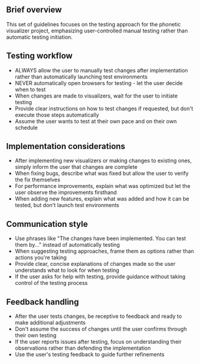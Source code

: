 ## Brief overview
This set of guidelines focuses on the testing approach for the phonetic visualizer project, emphasizing user-controlled manual testing rather than automatic testing initiation.

## Testing workflow
- ALWAYS allow the user to manually test changes after implementation rather than automatically launching test environments
- NEVER automatically open browsers for testing - let the user decide when to test
- When changes are made to visualizers, wait for the user to initiate testing
- Provide clear instructions on how to test changes if requested, but don't execute those steps automatically
- Assume the user wants to test at their own pace and on their own schedule

## Implementation considerations
- After implementing new visualizers or making changes to existing ones, simply inform the user that changes are complete
- When fixing bugs, describe what was fixed but allow the user to verify the fix themselves
- For performance improvements, explain what was optimized but let the user observe the improvements firsthand
- When adding new features, explain what was added and how it can be tested, but don't launch test environments

## Communication style
- Use phrases like "The changes have been implemented. You can test them by..." instead of automatically testing
- When suggesting testing approaches, frame them as options rather than actions you're taking
- Provide clear, concise explanations of changes made so the user understands what to look for when testing
- If the user asks for help with testing, provide guidance without taking control of the testing process

## Feedback handling
- After the user tests changes, be receptive to feedback and ready to make additional adjustments
- Don't assume the success of changes until the user confirms through their own testing
- If the user reports issues after testing, focus on understanding their observations rather than defending the implementation
- Use the user's testing feedback to guide further refinements
